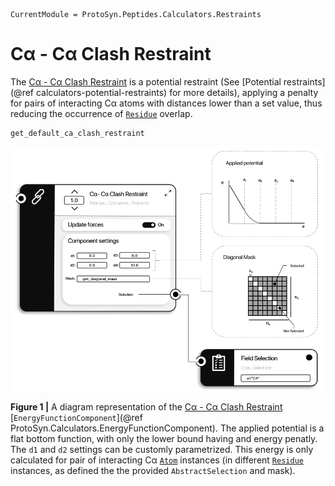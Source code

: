 ```@meta
CurrentModule = ProtoSyn.Peptides.Calculators.Restraints
```

# Cα - Cα Clash Restraint

The [Cα - Cα Clash Restraint](@ref) is a potential restraint (See [Potential restraints](@ref calculators-potential-restraints) for more details), applying a penalty for pairs of interacting Cα atoms with distances lower than a set value, thus reducing the occurrence of [`Residue`](@ref) overlap.

```@docs
get_default_ca_clash_restraint
```

![ProtoSyn CA-CA Restraint](../../../assets/ProtoSyn-ca-ca-clash-restraint.png)

**Figure 1 |** A diagram representation of the [Cα - Cα Clash Restraint](@ref) [`EnergyFunctionComponent`](@ref ProtoSyn.Calculators.EnergyFunctionComponent). The applied potential is a flat bottom function, with only the lower bound having and energy penatly. The `d1` and `d2` settings can be customly parametrized. This energy is only calculated for pair of interacting Cα [`Atom`](@ref) instances (in different [`Residue`](@ref) instances, as defined the the provided `AbstractSelection` and mask).